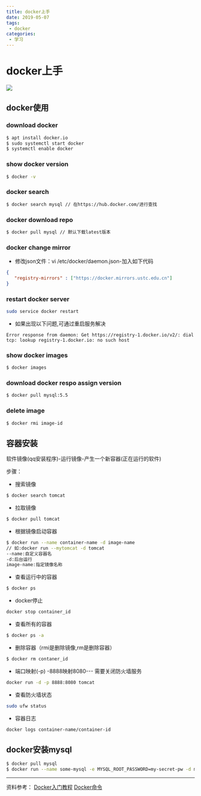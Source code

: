 ```yaml
---
title: docker上手
date: 2019-05-07
tags:
 - docker
categories: 
 - 学习
---
```


# docker上手
![](/img/frontend/2019/0507/header.png)

## docker使用

### download docker

```bash
$ apt install docker.io
$ sudo systemctl start docker
$ systemctl enable docker
```

### show docker version

```bash
$ docker -v
```

### docker search
```bash
$ docker search mysql // 在https://hub.docker.com/进行查找
```

### docker download repo

```bash
$ docker pull mysql // 默认下载latest版本
```

### docker change mirror

- 修改json文件：vi /etc/docker/daemon.json-加入如下代码
```json
{
   "registry-mirrors" : ["https://docker.mirrors.ustc.edu.cn"]
}
```

### restart docker server

```bash
sudo service docker restart
```

- 如果出现以下问题,可通过重启服务解决
```
Error response from daemon: Get https://registry-1.docker.io/v2/: dial tcp: lookup registry-1.docker.io: no such host
```

### show docker images

```bash
$ docker images
```

### download docker respo assign version

```bash
$ docker pull mysql:5.5
```

### delete image

```bash
$ docker rmi image-id
```

## 容器安装

软件镜像(qq安装程序)-运行镜像-产生一个新容器(正在运行的软件)

步骤：

- 搜索镜像

```bash
$ docker search tomcat
```

- 拉取镜像

```bash
$ docker pull tomcat
```

- 根据镜像启动容器

```bash
$ docker run --name container-name -d image-name
// 如:docker run --mytomcat -d tomcat
--name:自定义容器名
-d:后台运行
image-name:指定镜像名称
```

- 查看运行中的容器
```bash
$ docker ps
```

- docker停止

```bash
docker stop container_id
```
- 查看所有的容器

```bash
$ docker ps -a
```

- 删除容器（rmi是删除镜像,rm是删除容器）

```bash
$ docker rm contaner_id
```

- 端口映射(-p) -8888映射8080--- 需要关闭防火墙服务

```bash
docker run -d -p 8888:8080 tomcat
```

- 查看防火墙状态

```bash
sudo ufw status
```

- 容器日志

```bash
docker logs container-name/container-id
```

## docker安装mysql

```bash
$ docker pull mysql
$ docker run --name some-mysql -e MYSQL_ROOT_PASSWORD=my-secret-pw -d mysql:tag
```
---

资料参考：
[Docker入门教程](http://www.ruanyifeng.com/blog/2018/02/docker-tutorial.html)
[Docker命令](https://docs.docker.com/engine/reference/commandline/docker)